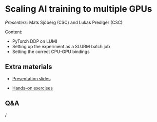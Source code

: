 # Scaling AI training to multiple GPUs

*Presenters:* Mats Sjöberg (CSC) and Lukas Prediger (CSC)

Content:

-   PyTorch DDP on LUMI
-   Setting up the experiment as a SLURM batch job
-   Setting the correct CPU-GPU bindings


<!--
<video src="https://462000265.lumidata.eu/ai-20241126/recordings/08_MultipleGPUs.mp4" controls="controls"></video>
-->


## Extra materials

-   [Presentation slides](https://462000265.lumidata.eu/ai-20241126/files/LUMI-ai-20241126-08-Scaling_multiple_GPUs.pdf)

-   [Hands-on exercises](E08_MultipleGPUs.md)


## Q&A

/
